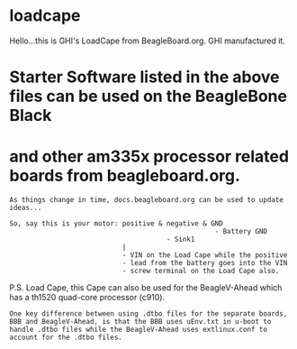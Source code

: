 # loadcape

Hello...this is GHI's LoadCape from BeagleBoard.org. GHI manufactured it.

# Starter Software listed in the above files can be used on the BeagleBone Black
# and other am335x processor related boards from beagleboard.org.
`As things change in time, docs.beagleboard.org can be used to update ideas...`

    So, say this is your motor: positive & negative & GND
                                                       - Battery GND
                                           - Sink1
                                |
                                - VIN on the Load Cape while the positive
                                - lead from the battery goes into the VIN
                                - screw terminal on the Load Cape also.

P.S. Load Cape, this Cape can also be used for the BeagleV-Ahead which has a th1520 quad-core processor (c910).

`One key difference between using .dtbo files for the separate boards, BBB and BeagleV-Ahead, is that the BBB uses uEnv.txt in u-boot to handle .dtbo files while the BeagleV-Ahead uses extlinux.conf to account for the .dtbo files.`
